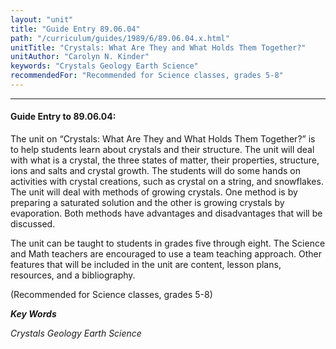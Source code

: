 ```yaml
---
layout: "unit"
title: "Guide Entry 89.06.04"
path: "/curriculum/guides/1989/6/89.06.04.x.html"
unitTitle: "Crystals: What Are They and What Holds Them Together?"
unitAuthor: "Carolyn N. Kinder"
keywords: "Crystals Geology Earth Science"
recommendedFor: "Recommended for Science classes, grades 5-8"
---
```

<body>
<hr/>
 <h4>
  Guide Entry to 89.06.04:
 </h4>
 The unit on “Crystals: What Are They and What Holds Them Together?” is to help students learn about crystals and their structure. The unit will deal with what is a crystal, the three states of matter, their properties, structure, ions and salts and crystal growth. The students will do some hands on activities with crystal creations, such as crystal on a string, and snowflakes. The unit will deal with methods of growing crystals. One method is by preparing a saturated solution and the other is growing crystals by evaporation. Both methods have advantages and disadvantages that will be discussed.
 <p>
  The unit can be taught to students in grades five through eight. The Science and Math teachers are encouraged to use a team teaching approach. Other features that will be included in the unit are content, lesson plans, resources, and a bibliography.
 </p>
 <p>
  (Recommended for Science classes, grades 5-8)
 </p>
<p>
  <b>
   <i>
    Key Words
   </i>
  </b>
  <br/>
 </p>
 <p>
  <i>
   Crystals Geology Earth Science
  </i>
 </p>

</body>